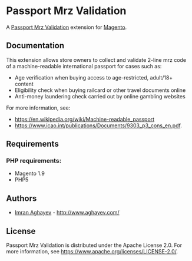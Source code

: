 Passport Mrz Validation
===========

A [Passport Mrz Validation][Passport Mrz Validation] extension for [Magento](https://magento.com/).

Documentation
-------------

This extension allows store owners to collect and validate 2-line mrz code of a machine-readable international passport for cases such as: 

* Age verification when buying access to age-restricted, adult/18+ content
* Eligibility check when buying railcard or other travel documents online
* Anti-money laundering check carried out by online gambling websites

For more information, see:
* <https://en.wikipedia.org/wiki/Machine-readable_passport>
* <https://www.icao.int/publications/Documents/9303_p3_cons_en.pdf>.


Requirements
------------

### PHP requirements:
* Magento 1.9
* PHP5

Authors
-------

* [Imran Aghayev](http://github.com/aghayev) -
  <http://www.aghayev.com/>


License
-------

Passport Mrz Validation is distributed under the Apache License 2.0. For more information, see <https://www.apache.org/licenses/LICENSE-2.0/>.


[Passport Mrz Validation]:		https://github.com/aghayev/passportmrzvalidation-magento/

